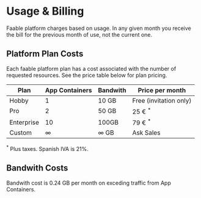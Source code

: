 # Usage & Billing

Faable platform charges based on usage. In any given month you receive the bill for the previous month of use, not the current one.

## Platform Plan Costs

Each faable platform plan has a cost associated with the number of requested resources. See the price table below for plan pricing.

| Plan | App Containers | Bandwith | Price per month |
| ---- | -------------- | -------- | ----- |  
| Hobby | 1 | 10 GB | Free (invitation only) |
| Pro | 2 | 50 GB | 25 € <sup>*</sup> |
| Enterprise | 10 | 100GB | 79 € <sup>*</sup> |
| Custom | ∞ | ∞ GB | Ask Sales |

<sup>*</sup> Plus taxes. Spanish IVA is 21%.

## Bandwith Costs

Bandwith cost is 0.24 GB per month on exceding traffic from App Containers.